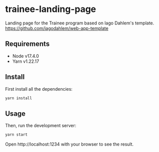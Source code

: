 # trainee-landing-page

Landing page for the Trainee program based on Iago Dahlem's template.
https://github.com/iagodahlem/web-app-template

## Requirements

- Node v17.4.0
- Yarn v1.22.17

## Install

First install all the dependencies:

```sh
yarn install
```

## Usage

Then, run the development server:

```sh
yarn start
```

Open http://localhost:1234 with your browser to see the result.
